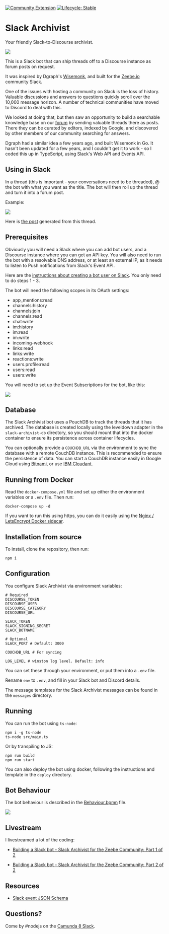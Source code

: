 [![Community Extension](https://img.shields.io/badge/Community%20Extension-An%20open%20source%20community%20maintained%20project-FF4700)](https://github.com/camunda-community-hub/community)
[![Lifecycle: Stable](https://img.shields.io/badge/Lifecycle-Stable-brightgreen)](https://github.com/Camunda-Community-Hub/community/blob/main/extension-lifecycle.md#stable-)

# Slack Archivist

Your friendly Slack-to-Discourse archivist.

![](img/Dianne_Macaskill.jpg)

This is a Slack bot that can ship threads off to a Discourse instance as forum posts on request.

It was inspired by Dgraph's [Wisemonk](https://github.com/dgraph-io/wisemonk), and built for the [Zeebe.io](https://zeebe.io) community Slack.

One of the issues with hosting a community on Slack is the loss of history. Valuable discussions and answers to questions quickly scroll over the 10,000 message horizon. A number of technical communities have moved to Discord to deal with this.

We looked at doing that, but then saw an opportunity to build a searchable knowledge base on our [forum](https://forum.zeebe.io) by sending valuable threads there as posts. There they can be curated by editors, indexed by Google, and discovered by other members of our community searching for answers.

Dgraph had a similar idea a few years ago, and built Wisemonk in Go. It hasn't been updated for a few years, and I couldn't get it to work - so I coded this up in TypeScript, using Slack's Web API and Events API.

## Using in Slack

In a thread (this is important - your conversations need to be threaded), @ the bot with what you want as the title. The bot will then roll up the thread and turn it into a forum post.

Example:

![](img/example.png)

Here is [the post](https://forum.zeebe.io/t/zeebe-failover/980) generated from this thread.

## Prerequisites

Obviously you will need a Slack where you can add bot users, and a Discourse instance where you can get an API key. You will also need to run the bot with a resolvable DNS address, or at least an external IP, as it needs to listen to Push notifications from Slack's Event API.

Here are the [instructions about creating a bot user on Slack](https://api.slack.com/bot-users). You only need to do steps 1 - 3.

The bot will need the following scopes in its OAuth settings:

- app_mentions:read
- channels:history
- channels:join
- channels:read
- chat:write
- im:history
- im:read
- im:write
- incoming-webhook
- links:read
- links:write
- reactions:write
- users.profile:read
- users:read
- users:write

You will need to set up the Event Subscriptions for the bot, like this:

![](img/event-subscriptions.png)

## Database

The Slack Archivist bot uses a PouchDB to track the threads that it has archived. The database is created locally using the leveldown adapter in the `slack-archivist-db` directory, so you should mount that into the docker container to ensure its persistence across container lifecycles.

You can optionally provide a `COUCHDB_URL` via the environment to sync the database with a remote CouchDB instance. This is recommended to ensure the persistence of data. You can start a CouchDB instance easily in Google Cloud using [Bitnami](https://bitnami.com/stack/couchdb/cloud/google), or use [IBM Cloudant](https://www.ibm.com/cloud/cloudant).

## Running from Docker

Read the `docker-compose.yml` file and set up either the environment variables or a `.env` file. Then run:

```
docker-compose up -d
```

If you want to run this using https, you can do it easily using the [Nginx / LetsEncrypt Docker sidecar](https://github.com/jwulf/letsencrypt-nginx-sidecar).

## Installation from source

To install, clone the repository, then run:

```
npm i
```

## Configuration

You configure Slack Archivist via environment variables:

```
# Required
DISCOURSE_TOKEN
DISCOURSE_USER
DISCOURSE_CATEGORY
DISCOURSE_URL

SLACK_TOKEN
SLACK_SIGNING_SECRET
SLACK_BOTNAME

# Optional
SLACK_PORT # Default: 3000

COUCHDB_URL # For syncing

LOG_LEVEL # winston log level. Default: info
```

You can set these through your environment, or put them into a `.env` file.

Rename `env` to `.env`, and fill in your Slack bot and Discord details.

The message templates for the Slack Archivist messages can be found in the `messages` directory.

## Running

You can run the bot using `ts-node`:

```
npm i -g ts-node
ts-node src/main.ts
```

Or by transpiling to JS:

```
npm run build
npm run start
```

You can also deploy the bot using docker, following the instructions and template in the `deploy` directory.

## Bot Behaviour

The bot behaviour is described in the [Behaviour.bpmn](Behaviour.bpmn) file.

![](img/Behaviour.png)

## Livestream

I livestreamed a lot of the coding:

- [Building a Slack bot - Slack Archivist for the Zeebe Community: Part 1 of 2](https://youtu.be/v5CkZb-xlBc)

- [Building a Slack bot - Slack Archivist for the Zeebe Community: Part 2 of 2](https://youtu.be/n3zDiqRgW0o)

## Resources

- [Slack event JSON Schema](https://github.com/slackapi/slack-api-specs/blob/master/events-api/slack_common_event_wrapper_schema.json)

## Questions?

Come by #nodejs on the [Camunda 8 Slack](https://www.camunda.com/slack).

